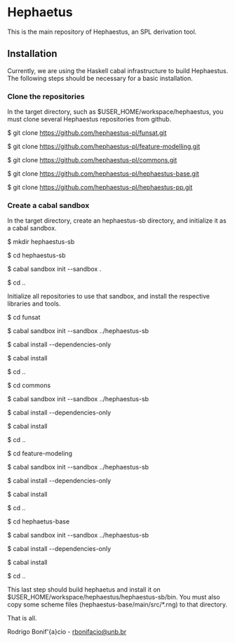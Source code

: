 # Hephaetus

This is the main repository of Hephaestus, an SPL derivation tool. 

## Installation  

Currently, we are using the Haskell cabal infrastructure to build 
Hephaestus. The following steps should be necessary for a basic 
installation. 

### Clone the repositories

In the target directory, such as $USER_HOME/workspace/hephaestus, you 
must clone several Hephaestus repositories from github. 

$ git clone https://github.com/hephaestus-pl/funsat.git

$ git clone https://github.com/hephaestus-pl/feature-modelling.git

$ git clone https://github.com/hephaestus-pl/commons.git 

$ git clone https://github.com/hephaestus-pl/hephaestus-base.git

$ git clone https://github.com/hephaestus-pl/hephaestus-pp.git

### Create a cabal sandbox

In the target directory, create an hephaestus-sb directory, and initialize 
it as a cabal sandbox. 

$ mkdir hephaestus-sb

$ cd hephaestus-sb

$ cabal sandbox init --sandbox .

$ cd ..

Initialize all repositories to use that sandbox, and install the respective libraries and tools. 

$ cd funsat
 
$ cabal sandbox init --sandbox ../hephaestus-sb

$ cabal install --dependencies-only

$ cabal install

$ cd ..

$ cd commons

$ cabal sandbox init --sandbox ../hephaestus-sb

$ cabal install --dependencies-only

$ cabal install

$ cd ..

$ cd feature-modeling 

$ cabal sandbox init --sandbox ../hephaestus-sb

$ cabal install --dependencies-only

$ cabal install

$ cd ..

$ cd hephaetus-base

$ cabal sandbox init --sandbox ../hephaestus-sb

$ cabal install --dependencies-only

$ cabal install

$ cd ..

This last step should build hephaetus and install it on 
$USER_HOME/workspace/hephaestus/hephaestus-sb/bin. You 
must also copy some scheme files (hephaestus-base/main/src/*.rng) 
to that directory. 

That is all. 

Rodrigo Bonif\'{a}cio - rbonifacio@unb.br